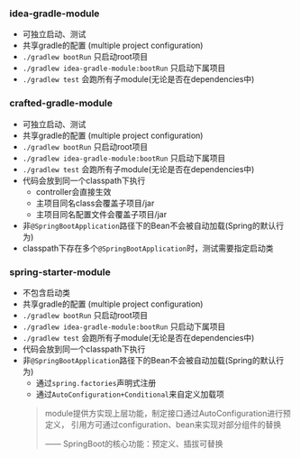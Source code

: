 ### idea-gradle-module

- 可独立启动、测试
- 共享gradle的配置 (multiple project configuration)
- `./gradlew bootRun` 只启动root项目
- `./gradlew idea-gradle-module:bootRun` 只启动下属项目
- `./gradlew test` 会跑所有子module(无论是否在dependencies中)

### crafted-gradle-module

- 可独立启动、测试
- 共享gradle的配置 (multiple project configuration)
- `./gradlew bootRun` 只启动root项目
- `./gradlew idea-gradle-module:bootRun` 只启动下属项目
- `./gradlew test` 会跑所有子module(无论是否在dependencies中)
- 代码会放到同一个classpath下执行
    - controller会直接生效
    - 主项目同名class会覆盖子项目/jar
    - 主项目同名配置文件会覆盖子项目/jar
- 非`@SpringBootApplication`路径下的Bean不会被自动加载(Spring的默认行为)
- classpath下存在多个`@SpringBootApplication`时，测试需要指定启动类

### spring-starter-module

- 不包含启动类
- 共享gradle的配置 (multiple project configuration)
- `./gradlew bootRun` 只启动root项目
- `./gradlew idea-gradle-module:bootRun` 只启动下属项目
- `./gradlew test` 会跑所有子module(无论是否在dependencies中)
- 代码会放到同一个classpath下执行
- 非`@SpringBootApplication`路径下的Bean不会被自动加载(Spring的默认行为)
  - 通过`spring.factories`声明式注册
  - 通过`AutoConfiguration+Conditional`来自定义加载项
  > module提供方实现上层功能，制定接口通过AutoConfiguration进行预定义，
  > 引用方可通过configuration、bean来实现对部分组件的替换
  > 
  > —— SpringBoot的核心功能：预定义、插拔可替换
